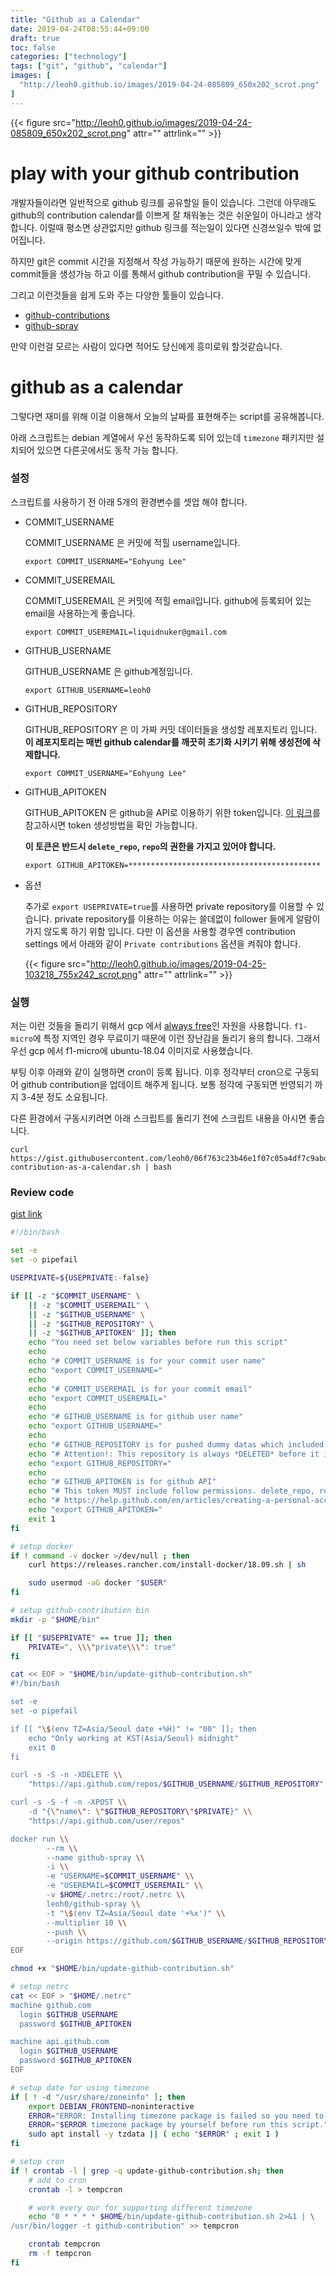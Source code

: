 ```yaml
---
title: "Github as a Calendar"
date: 2019-04-24T08:55:44+09:00
draft: true
toc: false
categories: ["technology"]
tags: ["git", "github", "calendar"]
images: [
  "http://leoh0.github.io/images/2019-04-24-085809_650x202_scrot.png"
]
---
```


{{< figure src="http://leoh0.github.io/images/2019-04-24-085809_650x202_scrot.png" attr="" attrlink="" >}}

# play with your github contribution

개발자들이라면 일반적으로 github 링크를 공유할일 들이 있습니다.
그런데 아무래도 github의 contribution calendar를 이쁘게 잘 채워놓는 것은 쉬운일이 아니라고 생각합니다.
이럴때 평소면 상관없지만 github 링크를 적는일이 있다면 신경쓰일수 밖에 없어집니다.

하지만 git은 commit 시간을 지정해서 작성 가능하기 때문에 원하는 시간에 맞게 commit들을 생성가능 하고 이를 통해서 github contribution을 꾸밀 수 있습니다.

그리고 이런것들을 쉽게 도와 주는 다양한 툴들이 있습니다.

* [github-contributions](https://github.com/IonicaBizau/github-contributions)
* [github-spray](https://github.com/Annihil/github-spray)

만약 이런걸 모르는 사람이 있다면 적어도 당신에게 흥미로워 할것같습니다.

# github as a calendar

그렇다면 재미를 위해 이걸 이용해서 오늘의 날짜를 표현해주는 script를 공유해봅니다.

아래 스크립트는 debian 계열에서 우선 동작하도록 되어 있는데 `timezone` 패키지만 설치되어 있으면 다른곳에서도 동작 가능 합니다.

### 설정

스크립트를 사용하기 전 아래 5개의 환경변수를 셋업 해야 합니다.

* COMMIT_USERNAME

    COMMIT_USERNAME 은 커밋에 적힐 username입니다.

    ```
    export COMMIT_USERNAME="Eohyung Lee"
    ```

* COMMIT_USEREMAIL

    COMMIT_USEREMAIL 은 커밋에 적힐 email입니다. github에 등록되어 있는 email을 사용하는게 좋습니다.

    ```
    export COMMIT_USEREMAIL=liquidnuker@gmail.com
    ```

* GITHUB_USERNAME

    GITHUB_USERNAME 은 github계정입니다.

    ```
    export GITHUB_USERNAME=leoh0
    ```

* GITHUB_REPOSITORY

    GITHUB_REPOSITORY 은 이 가짜 커밋 데이터들을 생성할 레포지토리 입니다.
    **이 레포지토리는 매번 github calendar를 깨끗히 초기화 시키기 위해 생성전에 삭제합니다.**

    ```
    export COMMIT_USERNAME="Eohyung Lee"
    ```

* GITHUB_APITOKEN

    GITHUB_APITOKEN 은 github을 API로 이용하기 위한 token입니다.
    [이 링크](https://help.github.com/en/articles/creating-a-personal-access-token-for-the-command-line)를 참고하시면 token 생성방법을 확인 가능합니다.

    **이 토큰은 반드시 `delete_repo`, `repo`의 권한을 가지고 있어야 합니다.**

    ```
    export GITHUB_APITOKEN=*******************************************
    ```

* 옵션

    추가로 `export USEPRIVATE=true`를 사용하면 private repository를 이용할 수 있습니다. private repository를 이용하는 이유는 쓸데없이 follower 들에게 알람이 가지 않도록 하기 위함 입니다. 다만 이 옵션을 사용할 경우엔 contribution settings 에서 아래와 같이 `Private contributions` 옵션을 켜줘야 합니다.

    {{< figure src="http://leoh0.github.io/images/2019-04-25-103218_755x242_scrot.png" attr="" attrlink="" >}}

### 실행

저는 이런 것들을 돌리기 위해서 gcp 에서 [always free](https://cloud.google.com/free/docs/gcp-free-tier#always-free-usage-limits)인 자원을 사용합니다. `f1-micro`에 특정 지역인 경우 무료이기 때문에 이런 장난감을 돌리기 용의 합니다. 그래서 우선 gcp 에서 f1-micro에 ubuntu-18.04 이미지로 사용했습니다.

부팅 이후 아래와 같이 실행하면 cron이 등록 됩니다. 이후 정각부터 cron으로 구동되어 github contribution을 업데이트 해주게 됩니다. 보통 정각에 구동되면 반영되기 까지 3-4분 정도 소요됩니다.

다른 환경에서 구동시키려면 아래 스크립트를 돌리기 전에 스크립트 내용을 아시면 좋습니다. 

```
curl https://gist.githubusercontent.com/leoh0/06f763c23b46e1f07c05a4df7c9abdc2/raw/9b7c756d4e957fb31d35a215a654ef200f62f882/github-contribution-as-a-calendar.sh | bash
```

### Review code

[gist link](https://gist.github.com/leoh0/06f763c23b46e1f07c05a4df7c9abdc2)

```bash
#!/bin/bash

set -e
set -o pipefail

USEPRIVATE=${USEPRIVATE:-false}

if [[ -z "$COMMIT_USERNAME" \
    || -z "$COMMIT_USEREMAIL" \
    || -z "$GITHUB_USERNAME" \
    || -z "$GITHUB_REPOSITORY" \
    || -z "$GITHUB_APITOKEN" ]]; then
    echo "You need set below variables before run this script"
    echo
    echo "# COMMIT_USERNAME is for your commit user name"
    echo "export COMMIT_USERNAME="
    echo
    echo "# COMMIT_USEREMAIL is for your commit email"
    echo "export COMMIT_USEREMAIL="
    echo
    echo "# GITHUB_USERNAME is for github user name"
    echo "export GITHUB_USERNAME="
    echo
    echo "# GITHUB_REPOSITORY is for pushed dummy datas which included commits for github contribution calendar."
    echo "# Attention!: This repository is always *DELETED* before it is created because of cleansing github contribution calendar. So please use disposable repository."
    echo "export GITHUB_REPOSITORY="
    echo
    echo "# GITHUB_APITOKEN is for github API"
    echo "# This token MUST include follow permissions. delete_repo, repo"
    echo "# https://help.github.com/en/articles/creating-a-personal-access-token-for-the-command-line"
    echo "export GITHUB_APITOKEN="
    exit 1
fi

# setup docker
if ! command -v docker >/dev/null ; then
    curl https://releases.rancher.com/install-docker/18.09.sh | sh

    sudo usermod -aG docker "$USER"
fi

# setup github-contribution bin
mkdir -p "$HOME/bin"

if [[ "$USEPRIVATE" == true ]]; then
    PRIVATE=", \\\"private\\\": true"
fi

cat << EOF > "$HOME/bin/update-github-contribution.sh"
#!/bin/bash

set -e
set -o pipefail

if [[ "\$(env TZ=Asia/Seoul date +%H)" != "00" ]]; then
    echo "Only working at KST(Asia/Seoul) midnight"
    exit 0
fi

curl -s -S -n -XDELETE \\
    "https://api.github.com/repos/$GITHUB_USERNAME/$GITHUB_REPOSITORY"

curl -s -S -f -n -XPOST \\
    -d "{\"name\": \"$GITHUB_REPOSITORY\"$PRIVATE}" \\
    "https://api.github.com/user/repos"

docker run \\
        --rm \\
        --name github-spray \\
        -i \\
        -e "USERNAME=$COMMIT_USERNAME" \\
        -e "USEREMAIL=$COMMIT_USEREMAIL" \\
        -v $HOME/.netrc:/root/.netrc \\
        leoh0/github-spray \\
        -t "\$(env TZ=Asia/Seoul date '+%x')" \\
        --multiplier 10 \\
        --push \\
        --origin https://github.com/$GITHUB_USERNAME/$GITHUB_REPOSITORY.git
EOF

chmod +x "$HOME/bin/update-github-contribution.sh"

# setup netrc
cat << EOF > "$HOME/.netrc"
machine github.com
  login $GITHUB_USERNAME
  password $GITHUB_APITOKEN

machine api.github.com
  login $GITHUB_USERNAME
  password $GITHUB_APITOKEN
EOF

# setup date for using timezone
if [ ! -d "/usr/share/zoneinfo" ]; then
    export DEBIAN_FRONTEND=noninteractive
    ERROR="ERROR: Installing timezone package is failed so you need to install "
    ERROR="$ERROR timezone package by yourself before run this script."
    sudo apt install -y tzdata || ( echo "$ERROR" ; exit 1 )
fi

# setup cron
if ! crontab -l | grep -q update-github-contribution.sh; then
    # add to cron
    crontab -l > tempcron

    # work every our for supporting different timezone
    echo "0 * * * * $HOME/bin/update-github-contribution.sh 2>&1 | \
/usr/bin/logger -t github-contribution" >> tempcron

    crontab tempcron
    rm -f tempcron
fi
```

